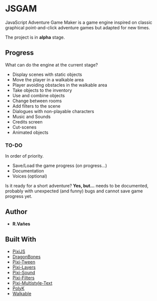 # JSGAM
JavaScript Adventure Game Maker is a game engine inspired on classic graphical point-and-click adventure games but adapted for new times.

The project is in **alpha** stage.

## Progress
What can do the engine at the current stage?

* Display scenes with static objects
* Move the player in a walkable area
* Player avoiding obstacles in the walkable area
* Take objects to the inventory
* Use and combine objects
* Change between rooms
* Add filters to the scene
* Dialogues with non-playable characters
* Music and Sounds
* Credits screen
* Cut-scenes
* Animated objects

### TO-DO

In order of priority.
* Save/Load the game progress (on progress...)
* Documentation
* Voices (optional)

Is it ready for a short adventure? **Yes, but...** needs to be documented, probably with unexpected (and funny) bugs and cannot save game progress yet.

## Author
* **R.Vañes**

## Built With

* [PixiJS](http://www.pixijs.com/)
* [DragonBones](http://dragonbones.com/)
* [Pixi-Tween](https://github.com/k8w/pixi-tween)
* [Pixi-Layers](https://github.com/pixijs/pixi-display)
* [Pixi-Sound](https://github.com/pixijs/pixi-sound)
* [Pixi-Filters](https://github.com/pixijs/pixi-filters)
* [Pixi-Multistyle-Text](https://github.com/tleunen/pixi-multistyle-text)
* [PolyK](http://polyk.ivank.net/)
* [Walkable](https://github.com/implicit-invocation/walkable)
